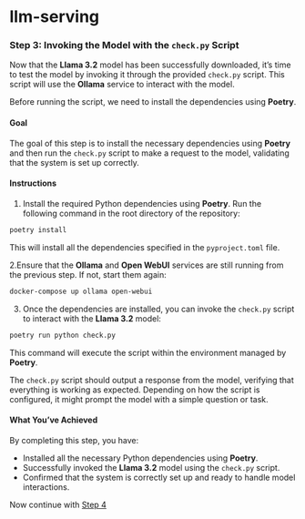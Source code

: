 # llm-serving

### Step 3: Invoking the Model with the `check.py` Script

Now that the **Llama 3.2** model has been successfully downloaded, it’s time to test the model by invoking it through the provided `check.py` script. This script will use the **Ollama** service to interact with the model.

Before running the script, we need to install the dependencies using **Poetry**.

#### Goal

The goal of this step is to install the necessary dependencies using **Poetry** and then run the `check.py` script to make a request to the model, validating that the system is set up correctly.

#### Instructions

1. Install the required Python dependencies using **Poetry**. Run the following command in the root directory of the repository:

```bash
poetry install
```

This will install all the dependencies specified in the `pyproject.toml` file.

2.Ensure that the **Ollama** and **Open WebUI** services are still running from the previous step. If not, start them again:

```bash
docker-compose up ollama open-webui
```

3. Once the dependencies are installed, you can invoke the `check.py` script to interact with the **Llama 3.2** model:

```bash
poetry run python check.py
```

This command will execute the script within the environment managed by **Poetry**.

The `check.py` script should output a response from the model, verifying that everything is working as expected. Depending on how the script is configured, it might prompt the model with a simple question or task.

#### What You’ve Achieved

By completing this step, you have:
- Installed all the necessary Python dependencies using **Poetry**.
- Successfully invoked the **Llama 3.2** model using the `check.py` script.
- Confirmed that the system is correctly set up and ready to handle model interactions.

Now continue with [Step 4](https://github.com/AdvancedNLP/llm-serving/tree/step_04)